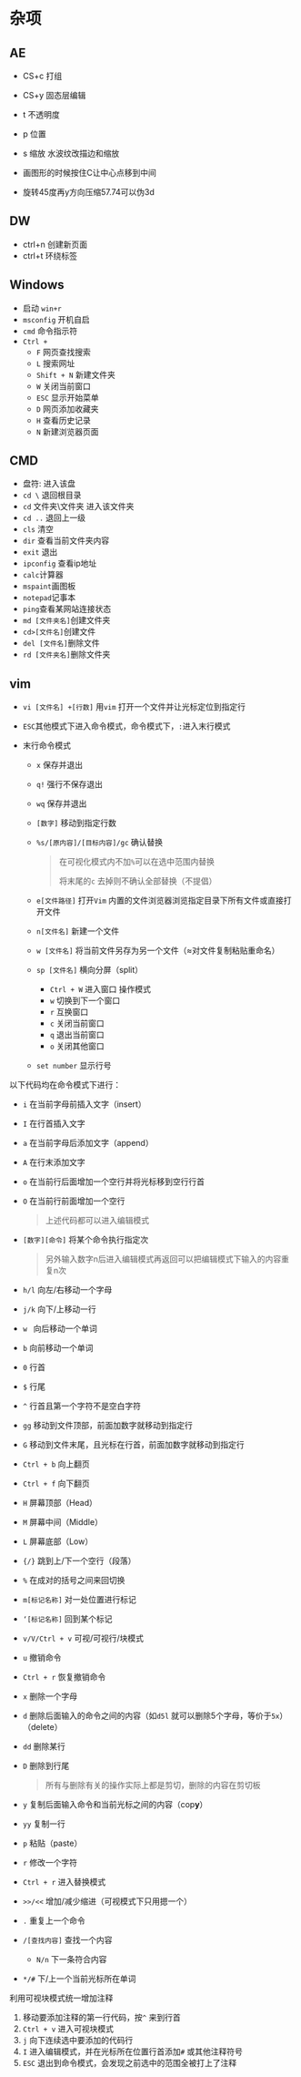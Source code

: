 # 杂项

## AE

- CS+c 打组

- CS+y 固态层编辑
- t 不透明度
- p 位置
- s​ 缩放 水波纹改描边和缩放
- 画图形的时候按住C让中心点移到中间
- 旋转45度再y方向压缩57.74可以伪3d

## DW

- ctrl+n  创建新页面
- ctrl+t   环绕标签

## Windows

- 启动 `win+r`
- `msconfig` 开机自启
- `cmd` 命令指示符
- `Ctrl + `
  - `F` 网页查找搜索
  - `L` 搜索网址
  - `Shift + N` 新建文件夹
  - `W` 关闭当前窗口
  - `ESC` 显示开始菜单
  - `D` 网页添加收藏夹
  - `H` 查看历史记录
  - `N` 新建浏览器页面

## CMD

- 盘符:    进入该盘
- `cd \`    退回根目录
- `cd` 文件夹\文件夹     进入该文件夹
- `cd ..`     退回上一级
- `cls`    清空
- `dir`    查看当前文件夹内容
- `exit`    退出
- `ipconfig` 查看ip地址
- `calc`计算器
- `mspaint`画图板
- `notepad`记事本
- `ping`查看某网站连接状态
- `md [文件夹名]`创建文件夹
- `cd>[文件名]`创建文件
- `del [文件名]`删除文件
- `rd [文件夹名]`删除文件夹 

## vim

- `vi [文件名] +[行数]` 用`vim` 打开一个文件并让光标定位到指定行

- `ESC`其他模式下进入命令模式，命令模式下，`:`进入末行模式

- 末行命令模式

  - `x` 保存并退出

  - `q!` 强行不保存退出

  - `wq` 保存并退出

  - `[数字]` 移动到指定行数

  - `%s/[原内容]/[目标内容]/gc` 确认替换

    > 在可视化模式内不加`%`可以在选中范围内替换
    >
    > 将末尾的`c` 去掉则不确认全部替换（不提倡）

  - `e[文件路径]` 打开`Vim` 内置的文件浏览器浏览指定目录下所有文件或直接打开文件

  - `n[文件名]` 新建一个文件

  - `w [文件名]` 将当前文件另存为另一个文件（≈对文件复制粘贴重命名）

  - `sp [文件名]` 横向分屏（split）

    - `Ctrl + W` 进入窗口 操作模式
    - `w` 切换到下一个窗口
    - `r`  互换窗口
    - `c` 关闭当前窗口
    - `q` 退出当前窗口
    - `o` 关闭其他窗口

  - `set number` 显示行号

以下代码均在命令模式下进行：

- `i` 在当前字母前插入文字（insert）

- `I` 在行首插入文字

- `a` 在当前字母后添加文字（append）

- `A` 在行末添加文字

- `o` 在当前行后面增加一个空行并将光标移到空行行首

- `O` 在当前行前面增加一个空行

  > 上述代码都可以进入编辑模式

- `[数字][命令]` 将某个命令执行指定次

  > 另外输入数字n后进入编辑模式再返回可以把编辑模式下输入的内容重复n次

- `h/l` 向左/右移动一个字母

- `j/k` 向下/上移动一行

- `w ` 向后移动一个单词

- `b` 向前移动一个单词

- `0` 行首

- `$` 行尾

- `^` 行首且第一个字符不是空白字符

- `gg` 移动到文件顶部，前面加数字就移动到指定行

- `G` 移动到文件末尾，且光标在行首，前面加数字就移动到指定行

- `Ctrl + b` 向上翻页

- `Ctrl + f` 向下翻页

- `H` 屏幕顶部（Head）

- `M` 屏幕中间（Middle）

- `L` 屏幕底部（Low）

- `{/}` 跳到上/下一个空行（段落）

- `%` 在成对的括号之间来回切换

- `m[标记名称]` 对一处位置进行标记

- `‘[标记名称]` 回到某个标记

- `v/V/Ctrl + v` 可视/可视行/块模式

- `u` 撤销命令

- `Ctrl + r` 恢复撤销命令

- `x` 删除一个字母

- `d` 删除后面输入的命令之间的内容（如`d5l` 就可以删除5个字母，等价于`5x`）（delete）

- `dd` 删除某行

- `D` 删除到行尾

  > 所有与删除有关的操作实际上都是剪切，删除的内容在剪切板

- `y` 复制后面输入命令和当前光标之间的内容（cop**y**）
- `yy` 复制一行
- `p` 粘贴（paste）
- `r` 修改一个字符
- `Ctrl + r` 进入替换模式
- `>>/<<` 增加/减少缩进（可视模式下只用摁一个）
- `.` 重复上一个命令
- `/[查找内容]` 查找一个内容
  
  - `N/n` 下一条符合内容
- `*/#` 下/上一个当前光标所在单词

利用可视块模式统一增加注释

1. 移动要添加注释的第一行代码，按`^` 来到行首
2. `Ctrl + v` 进入可视块模式
3. `j` 向下连续选中要添加的代码行
4. `I` 进入编辑模式，并在光标所在位置行首添加`#` 或其他注释符号
5. `ESC` 退出到命令模式，会发现之前选中的范围全被打上了注释

